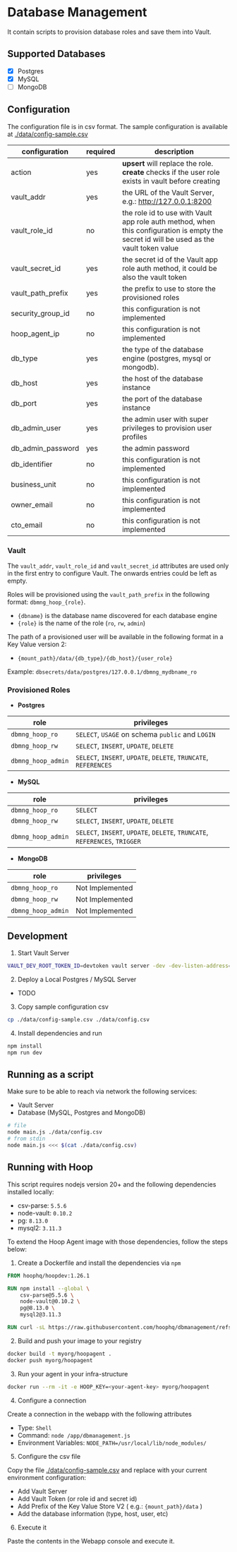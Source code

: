# Database Management

It contain scripts to provision database roles and save them into Vault.

## Supported Databases

- [x] Postgres
- [x] MySQL
- [ ] MongoDB

## Configuration

The configuration file is in csv format. The sample configuration is available at [./data/config-sample.csv](./data/config-sample.csv)

| configuration     | required | description |
|-------------------|----------|-------------|
| action            | yes      | **upsert** will replace the role. **create** checks if the user role exists in vault before creating  |
| vault_addr        | yes      | the URL of the Vault Server, e.g.: http://127.0.0.1:8200  |
| vault_role_id     | no       | the role id to use with Vault app role auth method, when this configuration is empty the secret id will be used as the vault token value |
| vault_secret_id   | yes      | the secret id of the Vault app role auth method, it could be also the vault token |
| vault_path_prefix | yes      | the prefix to use to store the provisioned roles |
| security_group_id | no       | this configuration is not implemented |
| hoop_agent_ip     | no       | this configuration is not implemented |
| db_type           | yes      | the type of the database engine (postgres, mysql or mongodb). |
| db_host           | yes      | the host of the database instance |
| db_port           | yes      | the port of the database instance |
| db_admin_user     | yes      | the admin user with super privileges to provision user profiles |
| db_admin_password | yes      | the admin password |
| db_identifier     | no      | this configuration is not implemented |
| business_unit     | no      | this configuration is not implemented |
| owner_email       | no      | this configuration is not implemented |
| cto_email         | no | this configuration is not implemented |

### Vault

The `vault_addr`, `vault_role_id` and `vault_secret_id` attributes are used only in the first entry to configure Vault.
The onwards entries could be left as empty.

Roles will be provisioned using the `vault_path_prefix` in the following format: `dbmng_hoop_{role}`.

- `{dbname}` is the database name discovered for each database engine
- `{role}` is the name of the role (`ro`, `rw`, `admin`)

The path of a provisioned user will be available in the following format in a Key Value version 2:

- `{mount_path}/data/{db_type}/{db_host}/{user_role}`

Example: `dbsecrets/data/postgres/127.0.0.1/dbmng_mydbname_ro`

### Provisioned Roles

- **Postgres**

| role                   | privileges |
|------------------------|------------|
| `dbmng_hoop_ro`        | `SELECT`, `USAGE` on schema `public` and `LOGIN` |
| `dbmng_hoop_rw`        | `SELECT`, `INSERT`, `UPDATE`, `DELETE` |
| `dbmng_hoop_admin`     | `SELECT`, `INSERT`, `UPDATE`, `DELETE`, `TRUNCATE`, `REFERENCES` |

- **MySQL**

| role                   | privileges |
|------------------------|------------|
| `dbmng_hoop_ro`        | `SELECT` |
| `dbmng_hoop_rw`        | `SELECT`, `INSERT`, `UPDATE`, `DELETE` |
| `dbmng_hoop_admin`     | `SELECT`, `INSERT`, `UPDATE`, `DELETE`, `TRUNCATE`, `REFERENCES`, `TRIGGER` |

- **MongoDB**

| role                   | privileges |
|------------------------|------------|
| `dbmng_hoop_ro`    | Not Implemented |
| `dbmng_hoop_rw`    | Not Implemented |
| `dbmng_hoop_admin` | Not Implemented |

## Development

1. Start Vault Server

```sh
VAULT_DEV_ROOT_TOKEN_ID=devtoken vault server -dev -dev-listen-address=0.0.0.0:8200
```

2. Deploy a Local Postgres / MySQL Server

- TODO

3. Copy sample configuration csv

```sh
cp ./data/config-sample.csv ./data/config.csv
```

4. Install dependencies and run

```sh
npm install
npm run dev
```

## Running as a script

Make sure to be able to reach via network the following services:

- Vault Server
- Database (MySQL, Postgres and MongoDB)

```sh
# file
node main.js ./data/config.csv
# from stdin
node main.js <<< $(cat ./data/config.csv)
```

## Running with Hoop

This script requires nodejs version 20+ and the following dependencies installed locally:

- csv-parse: `5.5.6`
- node-vault: `0.10.2`
- pg: `8.13.0`
- mysql2: `3.11.3`

To extend the Hoop Agent image with those dependencies, follow the steps below:

1. Create a Dockerfile and install the dependencies via `npm`

```Dockerfile
FROM hoophq/hoopdev:1.26.1

RUN npm install --global \
    csv-parse@5.5.6 \
    node-vault@0.10.2 \
    pg@8.13.0 \
    mysql2@3.11.3

RUN curl -sL https://raw.githubusercontent.com/hoophq/dbmanagement/refs/heads/main/main.js > /app/dbmanagement.js
```

2. Build and push your image to your registry

```sh
docker build -t myorg/hoopagent .
docker push myorg/hoopagent
```

3. Run your agent in your infra-structure

```sh
docker run --rm -it -e HOOP_KEY=<your-agent-key> myorg/hoopagent
```

4. Configure a connection

Create a connection in the webapp with the following attributes

- Type: `Shell`
- Command: `node /app/dbmanagement.js`
- Environment Variables: `NODE_PATH=/usr/local/lib/node_modules/`

5. Configure the csv file

Copy the file [./data/config-sample.csv](./data/config-sample.csv) and replace with your current environment configuration:

- Add Vault Server
- Add Vault Token (or role id and secret id)
- Add Prefix of the Key Value Store V2 ( e.g.: `{mount_path}/data` )
- Add the database information (type, host, user, etc)

6. Execute it

Paste the contents in the Webapp console and execute it.
